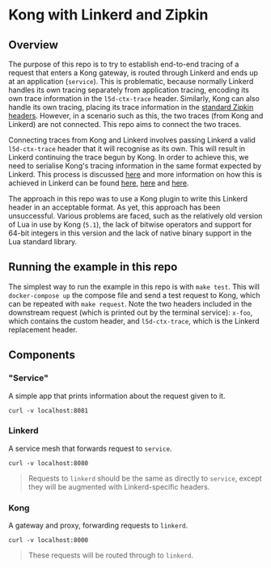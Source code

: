 # Kong with Linkerd and Zipkin

## Overview
The purpose of this repo is to try to establish end-to-end tracing of a request that enters a Kong gateway, is routed through Linkerd and ends up at an application (`service`). This is problematic, because normally Linkerd handles its own tracing separately from application tracing, encoding its own trace information in the `l5d-ctx-trace` header. Similarly, Kong can also handle its own tracing, placing its trace information in the [standard Zipkin headers](https://zipkin.io/pages/instrumenting.html). However, in a scenario such as this, the two traces (from Kong and Linkerd) are not connected. This repo aims to connect the two traces.

Connecting traces from Kong and Linkerd involves passing Linkerd a valid `l5d-ctx-trace` header that it will recognise as its own. This will result in Linkerd continuing the trace begun by Kong. In order to achieve this, we need to serialise Kong's tracing information in the same format expected by Linkerd. This process is discussed [here](https://github.com/linkerd/linkerd/issues/1428) and more information on how this is achieved in Linkerd can be found [here](https://github.com/twitter/finagle/blob/c4a301a003a87ba4aded3993a50c02dec95b1d8a/finagle-core/src/main/scala/com/twitter/finagle/tracing/TraceId.scala), [here](https://github.com/twitter/finagle/blob/c4a301a003a87ba4aded3993a50c02dec95b1d8a/finagle-core/src/main/scala/com/twitter/finagle/tracing/SpanId.scala) and [here](https://github.com/twitter/finagle/blob/c4a301a003a87ba4aded3993a50c02dec95b1d8a/finagle-core/src/main/scala/com/twitter/finagle/util/ByteArrays.scala).

The approach in this repo was to use a Kong plugin to write this Linkerd header in an acceptable format. As yet, this approach has been unsuccessful. Various problems are faced, such as the relatively old version of Lua in use by Kong (`5.1`), the lack of bitwise operators and support for 64-bit integers in this version and the lack of native binary support in the Lua standard library.

## Running the example in this repo
The simplest way to run the example in this repo is with `make test`. This will `docker-compose up` the compose file and send a test request to Kong, which can be repeated with `make request`. Note the two headers included in the downstream request (which is printed out by the terminal service): `x-foo`, which contains the custom header, and `l5d-ctx-trace`, which is the Linkerd replacement header.

## Components
### "Service"
A simple app that prints information about the request given to it.

```
curl -v localhost:8081
```

### Linkerd
A service mesh that forwards request to `service`.

```
curl -v localhost:8080
```

> Requests to `linkerd` should be the same as directly to `service`, except they will be augmented with Linkerd-specific headers.

### Kong
A gateway and proxy, forwarding requests to `linkerd`.

```
curl -v localhost:8000
```

> These requests will be routed through to `linkerd`.
